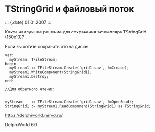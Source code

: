 TStringGrid и файловый поток
============================

::: {.date}
01.01.2007
:::

Какое наилучшее решение для сохранения экземпляра TStringGrid (150x10)?

Если вы хотите сохранить это на диске:

    var:
      myStream: TFileStream;
    begin
      myStream1 := TFileStream.Create('grid1.sav', fmCreate);
      myStream1.WriteComponent(StringGrid1);
      myStream1.Destroy;
    end;
     
    //Для обратного чтения:
     
     
    myStream    := TFileStream.Create('grid1.sav', fmOpenRead);
    StringGrid1 := myStream1.ReadComponent(StringGrid1) as TStringGrid;
     

<https://delphiworld.narod.ru/>

DelphiWorld 6.0
